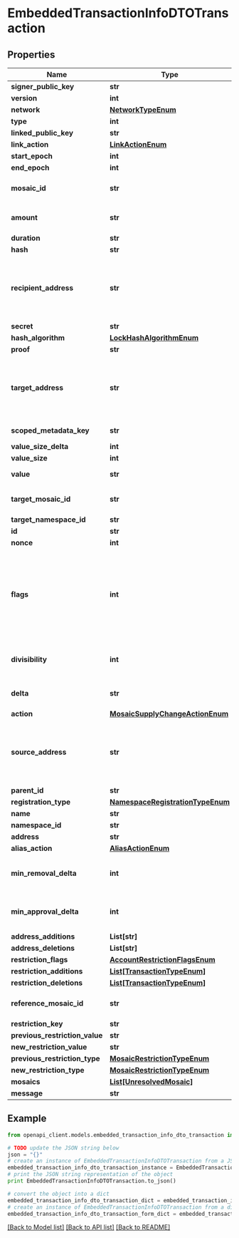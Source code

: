 # EmbeddedTransactionInfoDTOTransaction


## Properties

Name | Type | Description | Notes
------------ | ------------- | ------------- | -------------
**signer_public_key** | **str** | Public key. | 
**version** | **int** | Entity version. | 
**network** | [**NetworkTypeEnum**](NetworkTypeEnum.md) |  | 
**type** | **int** |  | 
**linked_public_key** | **str** | 32 bytes voting public key. | 
**link_action** | [**LinkActionEnum**](LinkActionEnum.md) |  | 
**start_epoch** | **int** | Finalization Epoch | 
**end_epoch** | **int** | Finalization Epoch | 
**mosaic_id** | **str** | Mosaic identifier. If the most significant bit of byte 0 is set, a namespaceId (alias) is used instead of the real mosaic identifier.  | 
**amount** | **str** | Absolute amount. An amount of 123456789 (absolute) for a mosaic with divisibility 6 means 123.456789 (relative). | 
**duration** | **str** | Duration expressed in number of blocks. | 
**hash** | **str** |  | 
**recipient_address** | **str** | Address expressed in Base32 format. If the bit 0 of byte 0 is not set (like in 0x90), then it is a regular address. Example: TAOXUJOTTW3W5XTBQMQEX3SQNA6MCUVGXLXR3TA.  Otherwise (e.g. 0x91) it represents a namespace id which starts at byte 1. Example: THBIMC3THGH5RUYAAAAAAAAAAAAAAAAAAAAAAAA  | 
**secret** | **str** |  | 
**hash_algorithm** | [**LockHashAlgorithmEnum**](LockHashAlgorithmEnum.md) |  | 
**proof** | **str** | Original random set of bytes. | 
**target_address** | **str** | Address expressed in Base32 format. If the bit 0 of byte 0 is not set (like in 0x90), then it is a regular address. Example: TAOXUJOTTW3W5XTBQMQEX3SQNA6MCUVGXLXR3TA.  Otherwise (e.g. 0x91) it represents a namespace id which starts at byte 1. Example: THBIMC3THGH5RUYAAAAAAAAAAAAAAAAAAAAAAAA  | 
**scoped_metadata_key** | **str** | Metadata key scoped to source, target and type expressed. | 
**value_size_delta** | **int** | Change in value size in bytes. | 
**value_size** | **int** | A number that allows uint 32 values. | 
**value** | **str** | Metadata value. If embedded in a transaction, this is calculated as xor(previous-value, value). | 
**target_mosaic_id** | **str** | Mosaic identifier. If the most significant bit of byte 0 is set, a namespaceId (alias) is used instead of the real mosaic identifier.  | 
**target_namespace_id** | **str** | Namespace identifier. | [optional] 
**id** | **str** | Namespace identifier. | 
**nonce** | **int** | A number that allows uint 32 values. | 
**flags** | **int** | - 0x00 (none) - No flags present. - 0x01 (supplyMutable) - Mosaic supports supply changes even when mosaic owner owns partial supply. - 0x02 (transferable) - Mosaic supports transfers between arbitrary accounts. When not set, mosaic can only be transferred to and from mosaic owner. - 0x04 (restrictable) - Mosaic supports custom restrictions configured by mosaic owner. - 0x08 (revokable) - Mosaic allows creator to revoke balances from another user.  | 
**divisibility** | **int** | Determines up to what decimal place the mosaic can be divided. Divisibility of 3 means that a mosaic can be divided into smallest parts of 0.001 mosaics. The divisibility must be in the range of 0 and 6.  | 
**delta** | **str** | Absolute amount. An amount of 123456789 (absolute) for a mosaic with divisibility 6 means 123.456789 (relative). | 
**action** | [**MosaicSupplyChangeActionEnum**](MosaicSupplyChangeActionEnum.md) |  | 
**source_address** | **str** | Address expressed in Base32 format. If the bit 0 of byte 0 is not set (like in 0x90), then it is a regular address. Example: TAOXUJOTTW3W5XTBQMQEX3SQNA6MCUVGXLXR3TA.  Otherwise (e.g. 0x91) it represents a namespace id which starts at byte 1. Example: THBIMC3THGH5RUYAAAAAAAAAAAAAAAAAAAAAAAA  | 
**parent_id** | **str** | Namespace identifier. | [optional] 
**registration_type** | [**NamespaceRegistrationTypeEnum**](NamespaceRegistrationTypeEnum.md) |  | 
**name** | **str** | Namespace name. | 
**namespace_id** | **str** | Namespace identifier. | 
**address** | **str** | Address encoded using a 32-character set. | 
**alias_action** | [**AliasActionEnum**](AliasActionEnum.md) |  | 
**min_removal_delta** | **int** | Number of signatures needed to remove a cosignatory. If we are modifying an existing multisig account, this indicates the relative change of the minimum cosignatories.  | 
**min_approval_delta** | **int** | Number of signatures needed to approve a transaction. If we are modifying an existing multisig account, this indicates the relative change of the minimum cosignatories.  | 
**address_additions** | **List[str]** | Array of cosignatory accounts to add. | 
**address_deletions** | **List[str]** | Array of cosignatory accounts to delete. | 
**restriction_flags** | [**AccountRestrictionFlagsEnum**](AccountRestrictionFlagsEnum.md) |  | 
**restriction_additions** | [**List[TransactionTypeEnum]**](TransactionTypeEnum.md) | Account restriction additions. | 
**restriction_deletions** | [**List[TransactionTypeEnum]**](TransactionTypeEnum.md) | Account restriction deletions. | 
**reference_mosaic_id** | **str** | Mosaic identifier. If the most significant bit of byte 0 is set, a namespaceId (alias) is used instead of the real mosaic identifier.  | 
**restriction_key** | **str** | Restriction key. | 
**previous_restriction_value** | **str** | Restriction value. | 
**new_restriction_value** | **str** | Restriction value. | 
**previous_restriction_type** | [**MosaicRestrictionTypeEnum**](MosaicRestrictionTypeEnum.md) |  | 
**new_restriction_type** | [**MosaicRestrictionTypeEnum**](MosaicRestrictionTypeEnum.md) |  | 
**mosaics** | [**List[UnresolvedMosaic]**](UnresolvedMosaic.md) | Array of mosaics sent to the recipient.  | 
**message** | **str** | Transfer transaction message | [optional] 

## Example

```python
from openapi_client.models.embedded_transaction_info_dto_transaction import EmbeddedTransactionInfoDTOTransaction

# TODO update the JSON string below
json = "{}"
# create an instance of EmbeddedTransactionInfoDTOTransaction from a JSON string
embedded_transaction_info_dto_transaction_instance = EmbeddedTransactionInfoDTOTransaction.from_json(json)
# print the JSON string representation of the object
print EmbeddedTransactionInfoDTOTransaction.to_json()

# convert the object into a dict
embedded_transaction_info_dto_transaction_dict = embedded_transaction_info_dto_transaction_instance.to_dict()
# create an instance of EmbeddedTransactionInfoDTOTransaction from a dict
embedded_transaction_info_dto_transaction_form_dict = embedded_transaction_info_dto_transaction.from_dict(embedded_transaction_info_dto_transaction_dict)
```
[[Back to Model list]](../README.md#documentation-for-models) [[Back to API list]](../README.md#documentation-for-api-endpoints) [[Back to README]](../README.md)


